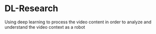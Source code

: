 # DL-Research
 Using deep learning to process the video content in order to analyze and understand the video context as a robot
